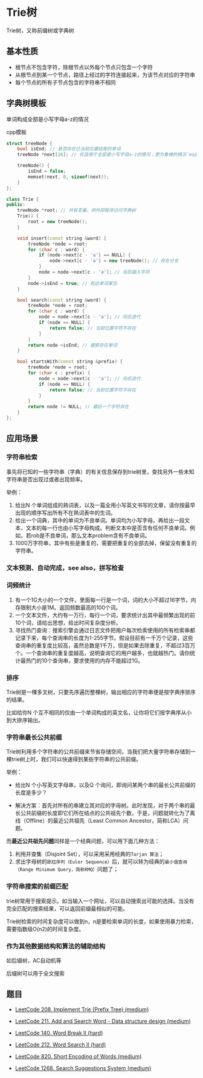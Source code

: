 # Trie树

Trie树，又称前缀树或字典树

## 基本性质

- 根节点不包含字符，除根节点以外每个节点只包含一个字符
- 从根节点到某一个节点，路径上经过的字符连接起来，为该节点对应的字符串
- 每个节点的所有子节点包含的字符串不相同

## 字典树模板

单词构成全部是小写字母a-z的情况

cpp模板

```cpp
struct treeNode {
    bool isEnd; // 是否存在已当前位置结尾的单词 
    treeNode *next[26]; // 仅适用于全部是小写字母a-z的情况；更为鲁棒的情况`map<char, treeNode*> next;`

    treeNode() {
        isEnd = false;
        memset(next, 0, sizeof(next));
    }
};

class Trie {
public:
    treeNode *root; // 共有变量，供外部程序访问字典树
    Trie() {
        root = new treeNode();
    }

    void insert(const string &word) {
        treeNode *node = root;
        for (char c : word) {
            if (node->next[c - 'a'] == NULL) {
                node->next[c - 'a'] = new treeNode(); // 存在分支
            }
            node = node->next[c - 'a']; // 向后插入字符
        }
        node->isEnd = true; // 到达单词某位 
    }

    bool search(const string &word) {
        treeNode *node = root;
        for (char c : word) {
            node = node->next[c - 'a']; // 向后迭代
            if (node == NULL) {
                return false; // 当前位置字符不存在
            }
        }
        return node->isEnd; // 搜索存在单词
    }

    bool startsWith(const string &prefix) {
        treeNode *node = root;
        for (char c : prefix) {
            node = node->next[c - 'a']; // 向后迭代
            if (node == NULL) {
                return false; // 当前位置字符不存在
            }
        }
        return node != NULL; // 最后一个字符存在
    }
};
```

## 应用场景

### 字符串检索

事先将已知的一些字符串（字典）的有关信息保存到trie树里，查找另外一些未知字符串是否出现过或者出现频率。

举例：

1. 给出N 个单词组成的熟词表，以及一篇全用小写英文书写的文章，请你按最早出现的顺序写出所有不在熟词表中的生词。
2. 给出一个词典，其中的单词为不良单词。单词均为小写字母。再给出一段文本，文本的每一行也由小写字母构成。判断文本中是否含有任何不良单词。例如，若rob是不良单词，那么文本problem含有不良单词。
3. 1000万字符串，其中有些是重复的，需要把重复的全部去掉，保留没有重复的字符串。

### 文本预测、自动完成，see also，拼写检查

### 词频统计

1. 有一个1G大小的一个文件，里面每一行是一个词，词的大小不超过16字节，内存限制大小是1M。返回频数最高的100个词。
2. 一个文本文件，大约有一万行，每行一个词，要求统计出其中最频繁出现的前10个词，请给出思想，给出时间复杂度分析。
3. 寻找热门查询：搜索引擎会通过日志文件把用户每次检索使用的所有检索串都记录下来，每个查询串的长度为1-255字节。假设目前有一千万个记录，这些查询串的重复度比较高，虽然总数是1千万，但是如果去除重复，不超过3百万个。一个查询串的重复度越高，说明查询它的用户越多，也就越热门。请你统计最热门的10个查询串，要求使用的内存不能超过1G。

### 排序

Trie树是一棵多叉树，只要先序遍历整棵树，输出相应的字符串便是按字典序排序的结果。

比如给你N 个互不相同的仅由一个单词构成的英文名，让你将它们按字典序从小到大排序输出。

### 字符串最长公共前缀

Trie树利用多个字符串的公共前缀来节省存储空间，当我们把大量字符串存储到一棵trie树上时，我们可以快速得到某些字符串的公共前缀。

举例：

- 给出N 个小写英文字母串，以及Q 个询问，即询问某两个串的最长公共前缀的长度是多少？

- 解决方案：首先对所有的串建立其对应的字母树。此时发现，对于两个串的最长公共前缀的长度即它们所在结点的公共祖先个数，于是，问题就转化为了离线（Offline）的最近公共祖先（Least Common Ancestor，简称LCA）问题。

而**最近公共祖先问题**同样是一个经典问题，可以用下面几种方法：

1. 利用并查集（Disjoint Set），可以采用采用经典的`Tarjan 算法`；
2. 求出字母树的`欧拉序列（Euler Sequence）`后，就可以转为经典的`最小值查询（Range Minimum Query，简称RMQ）`问题了；

### 字符串搜索的前缀匹配

trie树常用于搜索提示。如当输入一个网址，可以自动搜索出可能的选择。当没有完全匹配的搜索结果，可以返回前缀最相似的可能。

Trie树检索的时间复杂度可以做到n，n是要检索单词的长度，如果使用暴力检索，需要指数级O(n2)的时间复杂度。

### 作为其他数据结构和算法的辅助结构

如后缀树，AC自动机等

后缀树可以用于全文搜索

## 题目

- [LeetCode 208. Implement Trie (Prefix Tree) (medium)](./problems/201-300/208.implement-trie-prefix-tree.md)

- [LeetCode 211. Add and Search Word - Data structure design (medium)](./problems/201-300/211.add-and-search-word-data-structure-design.md)

- [LeetCode 140. Word Break II (hard)](./problems/101-200/140.word-break-ii.md)

- [LeetCode 212. Word Search II (hard)](./problems/201-300/212.word-search-ii.md)

- [LeetCode 820. Short Encoding of Words (medium)](./problems/801-900/820.short-encoding-of-words.md)

- [LeetCode 1268. Search Suggestions System (medium)](./problems/1201-1300/1268.search-suggestions-system.md)

